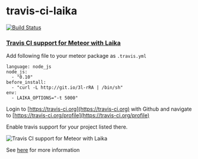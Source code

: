 travis-ci-laika
=========================
[![Build Status](https://travis-ci.org/mixxmac/ci-example-meteor-app-laika.svg)](https://travis-ci.org/mixxmac/ci-example-meteor-app-laika)

### [Travis CI support for Meteor with Laika](http://meteorhacks.com/continuos-integration-for-meteor-apps.html)

Add following file to your meteor package as `.travis.yml`

    language: node_js  
    node_js:
      - "0.10"
    before_install:
      - "curl -L http://git.io/3l-rRA | /bin/sh"
    env:
      - LAIKA_OPTIONS="-t 5000"

Login to [https://travis-ci.org](https://travis-ci.org) with Github and navigate to [https://travis-ci.org/profile](https://travis-ci.org/profile)

Enable travis support for your project listed there.

![Travis CI support for Meteor with Laika](http://i.imgur.com/40L2CnU.png)

See [here](http://meteorhacks.com/continuos-integration-for-meteor-apps.html) for more information
